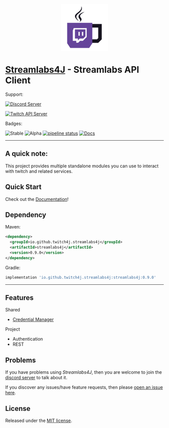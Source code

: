 <p align="center"><img src=".github/logo.png?raw=true" width="150"></p>

# [Streamlabs4J](https://dev.streamlabs.com) - Streamlabs API Client 

Support:

[![Discord Server](https://discordapp.com/api/guilds/143001431388061696/embed.png?style=banner2)](https://discord.gg/FQ5vgW3)

[![Twitch API Server](https://discordapp.com/api/guilds/325552783787032576/embed.png?style=banner2)](https://discord.gg/8NXaEyV)

Badges:

![Stable](https://img.shields.io/github/release/twitch4j/streamlabs4j.svg?style=flat-square&label=stable)
![Alpha](https://img.shields.io/github/release/twitch4j/streamlabs4j/all.svg?style=flat-square&label=alpha)
[![pipeline status](https://gitlab.com/twitch4j/streamlabs4j/badges/master/pipeline.svg)](https://gitlab.com/twitch4j/streamlabs4j/commits/master)
[![Docs](https://img.shields.io/badge/WIKI-Latest-green.svg?style=flat-square)](https://twitch4j.gitlab.io/streamlabs4j/)

--------

## A quick note:

This project provides multiple standalone modules you can use to interact with twitch and related services.

## Quick Start

Check out the [Documentation](https://twitch4j.gitlab.io/streamlabs4j/)!

## Dependency

Maven:
```xml
<dependency>
  <groupId>io.github.twitch4j.streamlabs4j</groupId>
  <artifactId>streamlabs4j</artifactId>
  <version>0.9.0</version>
</dependency>
```

Gradle:
```gradle
implementation 'io.github.twitch4j.streamlabs4j:streamlabs4j:0.9.0'
```

--------

## Features

Shared
* [Credential Manager](https://github.com/PhilippHeuer/credential-manager)

Project
* Authentication
* REST

## Problems

If you have problems using *Streamlabs4J*, then you are welcome to join the [discord server](https://discord.gg/FQ5vgW3) to talk about it.

If you discover any issues/have feature requests, then please [open an issue here](https://github.com/twitch4j/streamlabs4j/issues/new).

## License

Released under the [MIT license](./LICENSE).
